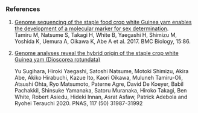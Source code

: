 ### References

1.  [Genome sequencing of the staple food crop white Guinea yam enables
    the development of a molecular marker for sex
    determination](http://europepmc.org/abstract/MED/28927400).\
    Tamiru M, Natsume S, Takagi H, White B, Yaegashi H, Shimizu M,
    Yoshida K, Uemura A, Oikawa K, Abe A et al. 2017. BMC Biology, 15:86.

2. [Genome analyses reveal the hybrid origin of the staple crop white Guinea yam (Dioscorea rotundata)](https://www.pnas.org/doi/full/10.1073/pnas.2015830117)


   Yu Sugihara, Hiroki Yaegashi, Satoshi Natsume, Motoki Shimizu, Akira Abe, Akiko Hirabuchi, Kazue Ito, Kaori Oikawa, Muluneh Tamiru-Oli, Atsushi Ohta, Ryo Matsumoto, Paterne Agre, David De Koeyer, Babil Pachakkil, Shinsuke Yamanaka, Satoru Muranaka, Hiroko Takagi, Ben White, Robert Asiedu, Hideki Innan, Asrat Asfaw, Patrick Adebola and Ryohei Terauchi
   2020. PNAS, 117 (50) 31987-31992
